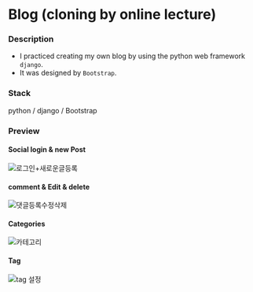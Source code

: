 # Blog (cloning by online lecture)

### Description

- I practiced creating my own blog by using the python web framework `django`.
- It was designed by `Bootstrap`.

### Stack

python / django / Bootstrap

### Preview

#### Social login & new Post

![로그인+새로운글등록](https://user-images.githubusercontent.com/47516835/81054476-e18bdb80-8f01-11ea-8999-dafd6cb0511c.gif)

#### comment & Edit & delete

![댓글등록수정삭제](https://user-images.githubusercontent.com/47516835/81054491-e781bc80-8f01-11ea-8a6d-545dc785ae43.gif)

#### Categories

![카테고리](https://user-images.githubusercontent.com/47516835/81054506-ed779d80-8f01-11ea-9b78-abb9e394c629.gif)

#### Tag

![tag 설정](https://user-images.githubusercontent.com/47516835/81054510-ef416100-8f01-11ea-966a-982f80902784.gif)
